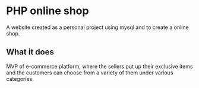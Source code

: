# PHP online shop
A website created as a personal project using mysql and to create a online shop.

## What it does
MVP of e-commerce platform, where the sellers put up their exclusive items and the customers can choose from a variety of them under various categories. 

